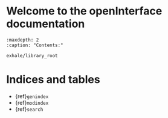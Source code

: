 # Welcome to the openInterface documentation

```{toctree}
:maxdepth: 2
:caption: "Contents:"

exhale/library_root

```

# Indices and tables

* {ref}`genindex`
* {ref}`modindex`
* {ref}`search`
